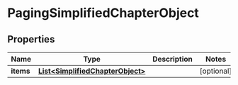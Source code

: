 # PagingSimplifiedChapterObject

## Properties
Name | Type | Description | Notes
------------ | ------------- | ------------- | -------------
**items** | [**List&lt;SimplifiedChapterObject&gt;**](SimplifiedChapterObject.md) |  |  [optional]

